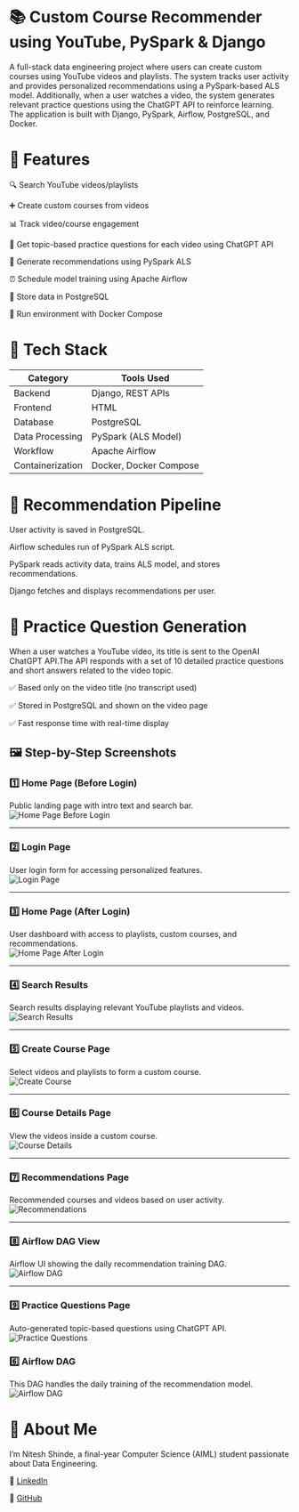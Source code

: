 # 📚 Custom Course Recommender using YouTube, PySpark & Django
A full-stack data engineering project where users can create custom courses using YouTube videos and playlists. The system tracks user activity and provides personalized recommendations using a PySpark-based ALS model. Additionally, when a user watches a video, the system generates relevant practice questions using the ChatGPT API to reinforce learning. The application is built with Django, PySpark, Airflow, PostgreSQL, and Docker.


# 🚀 Features
🔍 Search YouTube videos/playlists

➕ Create custom courses from videos

📊 Track video/course engagement

🧠 Get topic-based practice questions for each video using ChatGPT API

🤖 Generate recommendations using PySpark ALS

⏰ Schedule model training using Apache Airflow

🐘 Store data in PostgreSQL

🐳 Run environment with Docker Compose

# 🧰 Tech Stack

| Category         | Tools Used                    |
|------------------|-------------------------------|
| Backend          | Django, REST APIs             |
| Frontend         | HTML                          |
| Database         | PostgreSQL                    |
| Data Processing  | PySpark (ALS Model)           |
| Workflow         | Apache Airflow                |
| Containerization | Docker, Docker Compose        |

# 🤖 Recommendation Pipeline

User activity is saved in PostgreSQL.

Airflow schedules run of PySpark ALS script.

PySpark reads activity data, trains ALS model, and stores recommendations.

Django fetches and displays recommendations per user.


# 💬 Practice Question Generation

When a user watches a YouTube video, its title is sent to the OpenAI ChatGPT API.The API responds with a set of 10 detailed practice questions and short answers related to the video topic.

✅ Based only on the video title (no transcript used)

✅ Stored in PostgreSQL and shown on the video page

✅ Fast response time with real-time display

## 🖼 Step-by-Step Screenshots

### 1️⃣ Home Page (Before Login)
Public landing page with intro text and search bar.  
![Home Page Before Login](screenshots/1_home_before_login.png)

---

### 2️⃣ Login Page
User login form for accessing personalized features.  
![Login Page](screenshots/2_login.png)

---

### 3️⃣ Home Page (After Login)
User dashboard with access to playlists, custom courses, and recommendations.  
![Home Page After Login](screenshots/3_home_after_login.png)

---

### 4️⃣ Search Results
Search results displaying relevant YouTube playlists and videos.  
![Search Results](screenshots/4_search_results.png)

---

### 5️⃣ Create Course Page
Select videos and playlists to form a custom course.  
![Create Course](screenshots/5_create_course.png)

---

### 6️⃣ Course Details Page
View the videos inside a custom course.  
![Course Details](screenshots/6_course_details.png)

---

### 7️⃣ Recommendations Page
Recommended courses and videos based on user activity.  
![Recommendations](screenshots/7_recommendations.png)

---

### 8️⃣ Airflow DAG View
Airflow UI showing the daily recommendation training DAG.  
![Airflow DAG](screenshots/8_airflow_dag.png)

---

### 9️⃣ Practice Questions Page
Auto-generated topic-based questions using ChatGPT API.  
![Practice Questions](screenshots/9_practice_questions.png)

### 6️⃣ Airflow DAG
This DAG handles the daily training of the recommendation model.
![Airflow DAG](screenshots/6_airflow_dag.png)

# 🧠 About Me

I’m Nitesh Shinde, a final-year Computer Science (AIML) student passionate about Data Engineering.

🔗 [LinkedIn](https://www.linkedin.com/in/nitesh-shinde-04ba482b4/)

💼 [GitHub](https://github.com/Niteshshinde999/)
